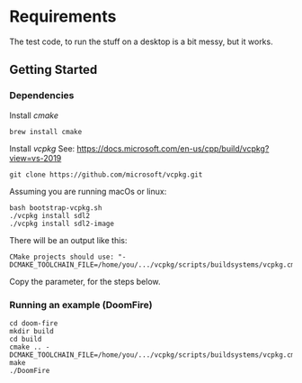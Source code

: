 # Requirements

The test code, to run the stuff on a desktop is a bit messy, but it works.

## Getting Started

### Dependencies

Install *cmake*

    brew install cmake

Install *vcpkg*
See: https://docs.microsoft.com/en-us/cpp/build/vcpkg?view=vs-2019

    git clone https://github.com/microsoft/vcpkg.git
    
Assuming you are running macOs or linux:

    bash bootstrap-vcpkg.sh
    ./vcpkg install sdl2
    ./vcpkg install sdl2-image
    
There will be an output like this:

    CMake projects should use: "-DCMAKE_TOOLCHAIN_FILE=/home/you/.../vcpkg/scripts/buildsystems/vcpkg.cmake"

Copy the parameter, for the steps below.

### Running an example (DoomFire)

    cd doom-fire
    mkdir build
    cd build
    cmake .. -DCMAKE_TOOLCHAIN_FILE=/home/you/.../vcpkg/scripts/buildsystems/vcpkg.cmake
    make
    ./DoomFire